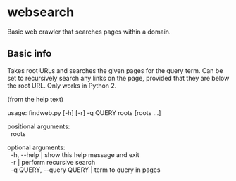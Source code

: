 # websearch
Basic web crawler that searches pages within a domain.

## Basic info
Takes root URLs and searches the given pages for the query term. Can be set to recursively search any links on the page, provided that they are below the root URL. Only works in Python 2.  

(from the help text)  

usage: findweb.py [-h] [-r] -q QUERY roots [roots ...]  

positional arguments:  
&nbsp;&nbsp;roots  

optional arguments:  
&nbsp;&nbsp;-h, --help | show this help message and exit  
&nbsp;&nbsp;-r | perform recursive search  
&nbsp;&nbsp;-q QUERY, --query QUERY | term to query in pages  
